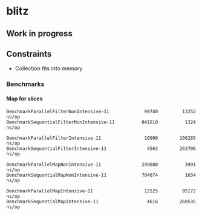 # blitz

## Work in progress

## Constraints

- Collection fits into memory

### Benchmarks

#### Map for slices
```
BenchmarkParallelFilterNonIntensive-11      	   99740	     13252 ns/op
BenchmarkSequentialFilterNonIntensive-11    	  841010	      1324 ns/op

BenchmarkParallelFilterIntensive-11         	   10000	    106285 ns/op
BenchmarkSequentialFilterIntensive-11       	    4563	    263706 ns/op

BenchmarkParallelMapNonIntensive-11         	  299680	      3991 ns/op
BenchmarkSequentialMapNonIntensive-11       	  704674	      1634 ns/op

BenchmarkParallelMapIntensive-11            	   12525	     95172 ns/op
BenchmarkSequentialMapIntensive-11          	    4616	    260535 ns/op
```
